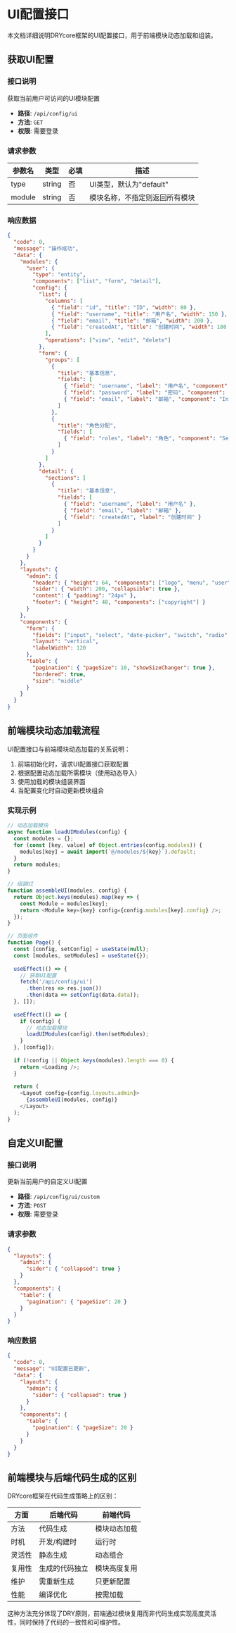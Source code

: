 # UI配置接口

本文档详细说明DRYcore框架的UI配置接口，用于前端模块动态加载和组装。

## 获取UI配置

### 接口说明

获取当前用户可访问的UI模块配置

- **路径**: `/api/config/ui`
- **方法**: `GET`
- **权限**: 需要登录

### 请求参数

| 参数名 | 类型 | 必填 | 描述 |
|-------|------|------|------|
| type | string | 否 | UI类型，默认为"default" |
| module | string | 否 | 模块名称，不指定则返回所有模块 |

### 响应数据

```json
{
  "code": 0,
  "message": "操作成功",
  "data": {
    "modules": {
      "user": {
        "type": "entity",
        "components": ["list", "form", "detail"],
        "config": {
          "list": {
            "columns": [
              { "field": "id", "title": "ID", "width": 80 },
              { "field": "username", "title": "用户名", "width": 150 },
              { "field": "email", "title": "邮箱", "width": 200 },
              { "field": "createdAt", "title": "创建时间", "width": 180 }
            ],
            "operations": ["view", "edit", "delete"]
          },
          "form": {
            "groups": [
              {
                "title": "基本信息",
                "fields": [
                  { "field": "username", "label": "用户名", "component": "Input" },
                  { "field": "password", "label": "密码", "component": "Password" },
                  { "field": "email", "label": "邮箱", "component": "Input" }
                ]
              },
              {
                "title": "角色分配",
                "fields": [
                  { "field": "roles", "label": "角色", "component": "Select", "props": { "multiple": true } }
                ]
              }
            ]
          },
          "detail": {
            "sections": [
              {
                "title": "基本信息",
                "fields": [
                  { "field": "username", "label": "用户名" },
                  { "field": "email", "label": "邮箱" },
                  { "field": "createdAt", "label": "创建时间" }
                ]
              }
            ]
          }
        }
      }
    },
    "layouts": {
      "admin": {
        "header": { "height": 64, "components": ["logo", "menu", "user"] },
        "sider": { "width": 200, "collapsible": true },
        "content": { "padding": "24px" },
        "footer": { "height": 48, "components": ["copyright"] }
      }
    },
    "components": {
      "form": {
        "fields": ["input", "select", "date-picker", "switch", "radio", "checkbox", "upload"],
        "layout": "vertical",
        "labelWidth": 120
      },
      "table": {
        "pagination": { "pageSize": 10, "showSizeChanger": true },
        "bordered": true,
        "size": "middle"
      }
    }
  }
}
```

## 前端模块动态加载流程

UI配置接口与前端模块动态加载的关系说明：

1. 前端初始化时，请求UI配置接口获取配置
2. 根据配置动态加载所需模块（使用动态导入）
3. 使用加载的模块组装界面
4. 当配置变化时自动更新模块组合

### 实现示例

```typescript
// 动态加载模块
async function loadUIModules(config) {
  const modules = {};
  for (const [key, value] of Object.entries(config.modules)) {
    modules[key] = await import(`@/modules/${key}`).default;
  }
  return modules;
}

// 组装UI
function assembleUI(modules, config) {
  return Object.keys(modules).map(key => {
    const Module = modules[key];
    return <Module key={key} config={config.modules[key].config} />;
  });
}

// 页面组件
function Page() {
  const [config, setConfig] = useState(null);
  const [modules, setModules] = useState({});
  
  useEffect(() => {
    // 获取UI配置
    fetch('/api/config/ui')
      .then(res => res.json())
      .then(data => setConfig(data.data));
  }, []);
  
  useEffect(() => {
    if (config) {
      // 动态加载模块
      loadUIModules(config).then(setModules);
    }
  }, [config]);
  
  if (!config || Object.keys(modules).length === 0) {
    return <Loading />;
  }
  
  return (
    <Layout config={config.layouts.admin}>
      {assembleUI(modules, config)}
    </Layout>
  );
}
```

## 自定义UI配置

### 接口说明

更新当前用户的自定义UI配置

- **路径**: `/api/config/ui/custom`
- **方法**: `POST`
- **权限**: 需要登录

### 请求参数

```json
{
  "layouts": {
    "admin": {
      "sider": { "collapsed": true }
    }
  },
  "components": {
    "table": {
      "pagination": { "pageSize": 20 }
    }
  }
}
```

### 响应数据

```json
{
  "code": 0,
  "message": "UI配置已更新",
  "data": {
    "layouts": {
      "admin": {
        "sider": { "collapsed": true }
      }
    },
    "components": {
      "table": {
        "pagination": { "pageSize": 20 }
      }
    }
  }
}
```

## 前端模块与后端代码生成的区别

DRYcore框架在代码生成策略上的区别：

| 方面 | 后端代码 | 前端代码 |
|-----|---------|---------|
| 方法 | 代码生成 | 模块动态加载 |
| 时机 | 开发/构建时 | 运行时 |
| 灵活性 | 静态生成 | 动态组合 |
| 复用性 | 生成的代码独立 | 模块高度复用 |
| 维护 | 需重新生成 | 只更新配置 |
| 性能 | 编译优化 | 按需加载 |

这种方法充分体现了DRY原则，前端通过模块复用而非代码生成实现高度灵活性，同时保持了代码的一致性和可维护性。 